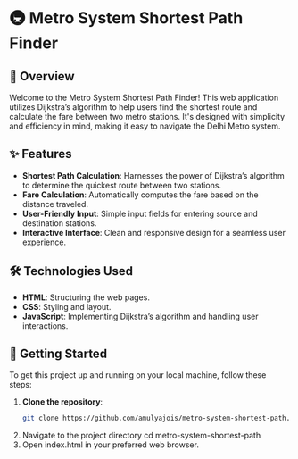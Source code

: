 # 🚇 Metro System Shortest Path Finder

## 🌟 Overview
Welcome to the Metro System Shortest Path Finder! This web application utilizes Dijkstra’s algorithm to help users find the shortest route and calculate the fare between two metro stations. It's designed with simplicity and efficiency in mind, making it easy to navigate the Delhi Metro system.

## ✨ Features
- **Shortest Path Calculation**: Harnesses the power of Dijkstra’s algorithm to determine the quickest route between two stations.
- **Fare Calculation**: Automatically computes the fare based on the distance traveled.
- **User-Friendly Input**: Simple input fields for entering source and destination stations.
- **Interactive Interface**: Clean and responsive design for a seamless user experience.

## 🛠️ Technologies Used
- **HTML**: Structuring the web pages.
- **CSS**: Styling and layout.
- **JavaScript**: Implementing Dijkstra’s algorithm and handling user interactions.

## 🚀 Getting Started
To get this project up and running on your local machine, follow these steps:

1. **Clone the repository**:
   ```sh
   git clone https://github.com/amulyajois/metro-system-shortest-path.git
2. Navigate to the project directory
   cd metro-system-shortest-path
3. Open index.html in your preferred web browser.
